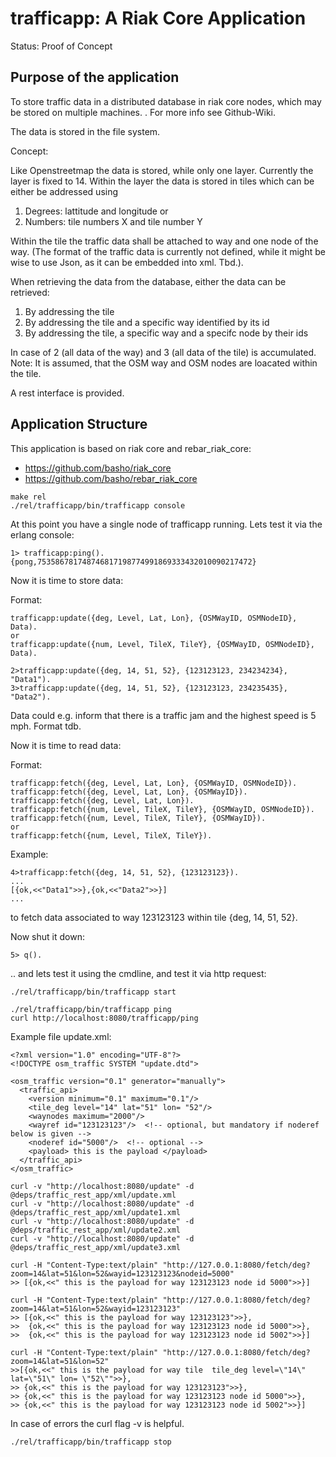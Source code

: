 trafficapp: A Riak Core Application
======================================

Status: Proof of Concept

Purpose of the application
--------------------------

To store traffic data in a distributed database in riak core nodes, which may 
be stored on multiple machines.
. 
For more info see Github-Wiki.

The data is stored in the file system.

Concept:

Like Openstreetmap the data is stored, while only one layer. Currently the 
layer is fixed to 14. Within the layer the data is stored in tiles which can 
be either be addressed using
1. Degrees: lattitude and longitude or
2. Numbers: tile numbers X and tile number Y

Within the tile the traffic data shall be attached to way and one node of the 
way. (The format of the traffic data is currently not defined, while it might be 
wise to use Json, as it can be embedded into xml. Tbd.).

When retrieving the data from the database, either the data can be retrieved:
1. By addressing the tile
2. By addressing the tile and a specific way identified by its id
3. By addressing the tile, a specific way and a specifc node by their ids

In case of 2 (all data of the way) and 3 (all data of the tile) is accumulated. 
Note: 
It is assumed, that the OSM way and OSM nodes are loacated within the tile. 


A rest interface is provided.

Application Structure
---------------------

This application is based on riak core and rebar_riak_core: 


* https://github.com/basho/riak_core
* https://github.com/basho/rebar_riak_core

```
make rel
./rel/trafficapp/bin/trafficapp console
```

At this point you have a single node of trafficapp running. Lets test it via the erlang console:

```
1> trafficapp:ping().
{pong,753586781748746817198774991869333432010090217472}
```

Now it is time to store data:

Format:
```
trafficapp:update({deg, Level, Lat, Lon}, {OSMWayID, OSMNodeID}, Data).
or 
trafficapp:update({num, Level, TileX, TileY}, {OSMWayID, OSMNodeID}, Data).
```

```
2>trafficapp:update({deg, 14, 51, 52}, {123123123, 234234234}, "Data1").
3>trafficapp:update({deg, 14, 51, 52}, {123123123, 234235435}, "Data2").
```
Data could e.g. inform that there is a traffic jam and the highest speed is 5 mph.
Format tdb.

Now it is time to read data:

Format:
```
trafficapp:fetch({deg, Level, Lat, Lon}, {OSMWayID, OSMNodeID}).
trafficapp:fetch({deg, Level, Lat, Lon}, {OSMWayID}).
trafficapp:fetch({deg, Level, Lat, Lon}).
trafficapp:fetch({num, Level, TileX, TileY}, {OSMWayID, OSMNodeID}).
trafficapp:fetch({num, Level, TileX, TileY}, {OSMWayID}).
or
trafficapp:fetch({num, Level, TileX, TileY}).
```

Example:
```
4>trafficapp:fetch({deg, 14, 51, 52}, {123123123}).
...
[{ok,<<"Data1">>},{ok,<<"Data2">>}]
...
```

to fetch data associated to way 123123123 within tile {deg, 14, 51, 52}.

Now shut it down:

```
5> q().
```
.. and lets test it using the cmdline, and test it via http request:
```
./rel/trafficapp/bin/trafficapp start

./rel/trafficapp/bin/trafficapp ping
curl http://localhost:8080/trafficapp/ping
```

Example file update.xml:
```
<?xml version="1.0" encoding="UTF-8"?>
<!DOCTYPE osm_traffic SYSTEM "update.dtd">

<osm_traffic version="0.1" generator="manually">
  <traffic_api>
    <version minimum="0.1" maximum="0.1"/>
    <tile_deg level="14" lat="51" lon= "52"/>
    <waynodes maximum="2000"/>
    <wayref id="123123123"/>  <!-- optional, but mandatory if noderef below is given -->
    <noderef id="5000"/>  <!-- optional -->
    <payload> this is the payload </payload>
  </traffic_api>
</osm_traffic>
```

```
curl -v "http://localhost:8080/update" -d @deps/traffic_rest_app/xml/update.xml
curl -v "http://localhost:8080/update" -d @deps/traffic_rest_app/xml/update1.xml
curl -v "http://localhost:8080/update" -d @deps/traffic_rest_app/xml/update2.xml
curl -v "http://localhost:8080/update" -d @deps/traffic_rest_app/xml/update3.xml

curl -H "Content-Type:text/plain" "http://127.0.0.1:8080/fetch/deg?zoom=14&lat=51&lon=52&wayid=123123123&nodeid=5000"
>> [{ok,<<" this is the payload for way 123123123 node id 5000">>}]

curl -H "Content-Type:text/plain" "http://127.0.0.1:8080/fetch/deg?zoom=14&lat=51&lon=52&wayid=123123123"
>> [{ok,<<" this is the payload for way 123123123">>},
>>  {ok,<<" this is the payload for way 123123123 node id 5000">>},
>>  {ok,<<" this is the payload for way 123123123 node id 5002">>}]

curl -H "Content-Type:text/plain" "http://127.0.0.1:8080/fetch/deg?zoom=14&lat=51&lon=52"
>>[{ok,<<" this is the payload for way tile  tile_deg level=\"14\" lat=\"51\" lon= \"52\"">>},
>> {ok,<<" this is the payload for way 123123123">>},
>> {ok,<<" this is the payload for way 123123123 node id 5000">>},
>> {ok,<<" this is the payload for way 123123123 node id 5002">>}]
```

In case of errors the curl flag -v is helpful.

```
./rel/trafficapp/bin/trafficapp stop
```



